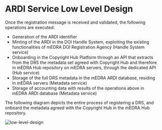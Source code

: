 # ARDI Service Low Level Design

Once the registration message is received and validated, the following operations are executed:
* Generation of the ARDI identifier
* Minting of the ARDI in the DOI Handle System, exploiting the existing functionalities of mEDRA DOI Registration Agency (Handle System 
service)
* Onboarding in the Copyright Hub Platform through an API that extracts from the DRS the metadata set agreed with Copyright Hub and therefore 
in mEDRA Hub repository on mEDRA servers, through the dedicated API (Hub service)	
* Storage of the full DRS metadata in the mEDRA ARDI database, residing in mEDRA servers (Metadata service)
* Storage of accounting data with results of the operations above in mEDRA ARDI database (Metadata service)

The following diagram depicts the entire process of registering a DRS, and onboard the metadata agreed with the Copyright Hub in the mEDRA Hub 
repository.

![low-level-design](https://user-images.githubusercontent.com/39902417/41361845-4c93ca44-6f30-11e8-92a9-3a26a843f281.png)

